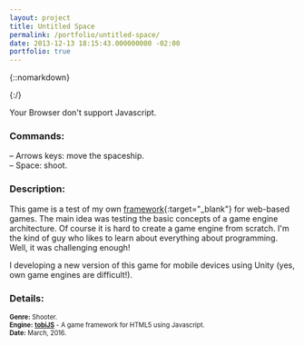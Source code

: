 ```yaml
---
layout: project
title: Untitled Space
permalink: /portfolio/untitled-space/
date: 2013-12-13 18:15:43.000000000 -02:00
portfolio: true
---
```

 <span/>

 <span/>

 {::nomarkdown}
<div class="canvas-wrapper">
<div class="container">
<div id=canvas-container>

</div>
</div>
</div>
<script type="application/javascript" src="game.js"> </script>

{:/}

<noscript>Your Browser don't support Javascript.</noscript>

 <span/>

### Commands:

– Arrows keys: move the spaceship.<br>
– Space: shoot.<br>

### Description:

This game is a test of my own [framework](https://github.com/tobiasbu/tobiJS){:target="_blank"} for web-based games.
The main idea was testing the basic concepts of a game engine architecture. Of course it is hard to create a game engine from scratch.
I'm the kind of guy who likes to learn about everything about programming. Well, it was challenging enough!

I developing a new version of this game for mobile devices using Unity (yes, own game engines are difficult!).

### Details:
<p style="font-size:0.8em">
<strong>Genre:</strong> Shooter.<br>
<strong>Engine:</strong> <a href="https://github.com/tobiasbu/tobiJS" target="_blank"><strong>tobiJS</strong></a> - A game framework for HTML5 using Javascript.<br>
<strong>Date:</strong> March, 2016.<br>
</p>
